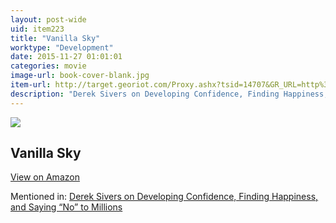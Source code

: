 ```yaml
---
layout: post-wide
uid: item223
title: "Vanilla Sky"
worktype: "Development"
date: 2015-11-27 01:01:01
categories: movie
image-url: book-cover-blank.jpg
item-url: http://target.georiot.com/Proxy.ashx?tsid=14707&GR_URL=http%3A%2F%2Fwww.amazon.com%2FVanilla-Sky-Tom-Cruise%2Fdp%2FB000IZ8VDK%2F
description: "Derek Sivers on Developing Confidence, Finding Happiness, and Saying “No” to Millions"
---
```

<a href="http://target.georiot.com/Proxy.ashx?tsid=14707&GR_URL=http%3A%2F%2Fwww.amazon.com%2FVanilla-Sky-Tom-Cruise%2Fdp%2FB000IZ8VDK%2F" target="blank"><img src="../../../../img/thumbs/book-cover-blank.jpg" class="prod-img"></a>
<h2>Vanilla Sky</h2>
<p><a class="btn btn-primary" href="http://target.georiot.com/Proxy.ashx?tsid=14707&GR_URL=http%3A%2F%2Fwww.amazon.com%2FVanilla-Sky-Tom-Cruise%2Fdp%2FB000IZ8VDK%2F" target="blank">View on Amazon</a><p>
<p>Mentioned in: <a href="http://fourhourworkweek.com/2015/12/14/derek-sivers-on-developing-confidence-finding-happiness-and-saying-no-to-millions/" target="blank">Derek Sivers on Developing Confidence, Finding Happiness, and Saying “No” to Millions</a></p>
